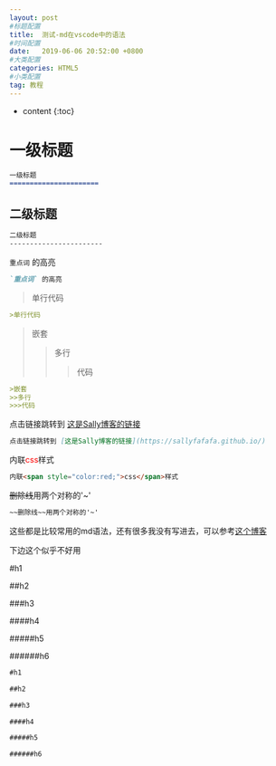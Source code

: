 ```yaml
---
layout: post
#标题配置
title:  测试-md在vscode中的语法
#时间配置
date:   2019-06-06 20:52:00 +0800
#大类配置
categories: HTML5
#小类配置
tag: 教程
---
```


* content
{:toc}

一级标题
===============


```markdown
一级标题
======================
```

二级标题
----------------
```md
二级标题
-----------------------
```


`重点词` 的高亮

```md
`重点词` 的高亮
```


>单行代码


```md
>单行代码
```


>嵌套
>>多行
>>>代码

```md
>嵌套
>>多行
>>>代码
```

点击链接跳转到 [这是Sally博客的链接](https://sallyfafafa.github.io/)

```md
点击链接跳转到 [这是Sally博客的链接](https://sallyfafafa.github.io/)
```


内联<span style="color:red;">css</span>样式

```md
内联<span style="color:red;">css</span>样式
```

~~删除线~~用两个对称的'~'

```md
~~删除线~~用两个对称的'~'
```


这些都是比较常用的md语法，还有很多我没有写进去，可以参考[这个博客](https://www.cnblogs.com/shawWey/p/8931697.html)

下边这个似乎不好用


#h1

##h2

###h3

####h4

#####h5

######h6

```md
#h1

##h2

###h3

####h4

#####h5

######h6

```